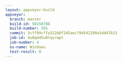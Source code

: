 ```yaml
---
layout: appveyor-build
appveyor:
  branch: master
  build-id: 50158786
  build-number: 591
  commit: 3cff99cffa322b0f245aec794542199a54d47b23
  job-id: 4u8q445u8tqsrwpt
  job-number: 4
  os-name: Windows
  test-result: 0
---
```

